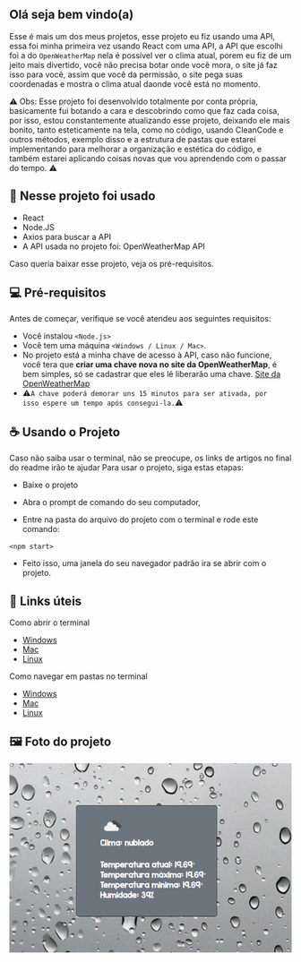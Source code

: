 <h2>Olá seja bem vindo(a)</h2>
<p>Esse é mais um dos meus projetos, esse projeto eu fiz usando uma API, essa foi minha primeira vez usando React com uma API, a API que escolhi foi a do <code>OpenWeatherMap</code> nela é possível ver o clima atual, porem eu fiz de um jeito mais divertido, você não precisa botar onde você mora, o site já faz isso para você, assim que você da permissão, o site pega suas coordenadas e mostra o clima atual daonde você está no momento.</p>

⚠️ Obs: Esse projeto foi desenvolvido totalmente por conta própria, basicamente fui botando a cara e descobrindo como que faz cada coisa, por isso, estou constantemente atualizando esse projeto, deixando ele mais bonito, tanto esteticamente na tela, como no código, usando CleanCode e outros métodos, exemplo disso e a estrutura de pastas que estarei implementando para melhorar a organização e estética do código, e também estarei aplicando coisas novas que vou aprendendo com o passar do tempo. ⚠️

## 🚀 Nesse projeto foi usado
* React 
* Node.JS
* Axios para buscar a API
* A API usada no projeto foi: OpenWeatherMap API


Caso queria baixar esse projeto, veja os pré-requisitos.
## 💻 Pré-requisitos

Antes de começar, verifique se você atendeu aos seguintes requisitos:
* Você instalou  `<Node.js>`
* Você tem uma máquina `<Windows / Linux / Mac>`.
* No projeto está a minha chave de acesso à API, caso não funcione, você tera que <strong>criar uma chave nova no site da OpenWeatherMap</strong>, é bem simples, só se cadastrar que eles lê liberarão uma chave.  [Site da OpenWeatherMap ](https://openweathermap.org/) 
* ⚠️<code>A chave poderá demorar uns 15 minutos para ser ativada, por isso espere um tempo após consegui-la.</code>⚠️


## ☕ Usando o Projeto
Caso não saiba usar o terminal, não se preocupe, os links de artigos no final do readme irão te ajudar
Para usar o projeto, siga estas etapas:


* Baixe o projeto

* Abra o prompt de comando do seu computador,

* Entre na pasta do arquivo do projeto com o terminal e rode este comando:

```
<npm start>
```
* Feito isso, uma janela do seu navegador padrão ira se abrir com o projeto.

## 🔗 Links úteis
Como abrir o terminal
* [Windows](https://www.dell.com/support/kbdoc/pt-br/000130703/o-prompt-what-it-is-and-how-to-use-it-on-a-dell-system)
* [Mac](https://support.apple.com/pt-br/guide/terminal/apd5265185d-f365-44cb-8b09-71a064a42125/mac)
* [Linux](https://pt.wikihow.com/Abrir-uma-Janela-do-Terminal-no-Ubuntu)

Como navegar em pastas no terminal
* [Windows](https://medium.com/@adsonrocha/como-abrir-e-navegar-entre-pastas-com-o-prompt-de-comandos-do-windows-10-68750eae8f47)
* [Mac](http://ptcomputador.com/Sistemas/mac-os/206761.html#:~:text=Como%20navegar%20um%20Mac%20atrav%C3%A9s%20do%20terminal&text=Abra%20o%20programa%20%22Terminal%22%20na%20pasta%20%22Utilit%C3%A1rios%22%20.&text=%22ls%22%20sem%20aspas%20%2C%20em,os%20arquivos%20no%20diret%C3%B3rio%20atual%20.&text=%22%20ls%20%2Fcaminho%20%2Fpara%20%2F,os%20arquivos%20no%20diret%C3%B3rio%20desejado%20.)
* [Linux](https://neyntutors.com.br/2017/02/11/como-navegar-entre-os-diretorios-do-linux/)

## 🖼️ Foto do projeto

<img src="./src/img/imageProjetctGit.png" alt="exemplo imagem">



